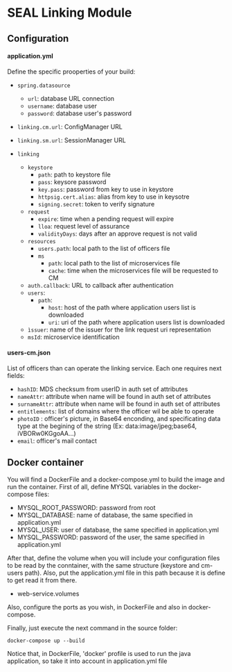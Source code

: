 # SEAL Linking Module

## Configuration

#### application.yml

Define the specific prooperties of your build:

* `spring.datasource`
  * `url`: database URL connection
  * `username`: database user
  * `password`: database user's password
  
* `linking.cm.url`: ConfigManager URL
  
* `linking.sm.url`: SessionManager URL

* `linking`
  * `keystore`
    * `path`: path to keystore file
    * `pass`: keysore password
    * `key.pass`: password from key to use in keystore
    * `httpsig.cert.alias`: alias from key to use in keysotre
    * `signing.secret`: token to verify signature
  * `request`
    * `expire`: time when a pending request will expire
    * `lloa`: request level of assurance
    * `validityDays`: days after an approve request is not valid
  * `resources`
    * `users.path`: local path to the list of officers file
    * `ms`
      * `path`: local path to the list of microservices file
      * `cache`: time when the microservices file will be requested to CM
  * `auth.callback`: URL to callback after authentication
  * `users`:
      * `path`:
          * `host`: host of the path where application users list is downloaded
          * `uri`: uri of the path where application users list is downloaded
  * `ìssuer`: name of the issuer for the link request uri representation
  * `msId`: microservice identification
  
#### users-cm.json

List of officers than can operate the linking service. Each one requires next fields:

* `hashID`: MDS checksum from userID in auth set of attributes
* `nameAttr`: attribute when name will be found in auth set of attributes
* `surnameAttr`: attribute when name will be found in auth set of attributes
* `entitlements`: list of domains where the officer wil be able to operate
* `photoID` : officer's picture, in Base64 enconding, and specificating data type at the begining of the string (Ex: data:image/jpeg;base64, iVBORw0KGgoAA...)
* `email`: officer's mail contact

## Docker container

You will find a DockerFile and a docker-compose.yml to build the image and run the container. First of all, define MYSQL variables in the docker-compose files:

- MYSQL_ROOT_PASSWORD: password from root
- MYSQL_DATABASE: name of database, the same specified in application.yml
- MYSQL_USER: user of database, the same specified in application.yml
- MYSQL_PASSWORD: password of the user, the same specified in application.yml 

After that, define the volume when you will include your configuration files to be read by the conntainer, with the same structure (keystore and cm-users path). Also, put the application.yml file in this path because it is define to get read it from there.

- web-service.volumes

Also, configure the ports as you wish, in DockerFile and also in docker-compose.

Finally, just execute the next command in the source folder:

```
docker-compose up --build 
```

Notice that, in DockerFile, 'docker' profile is used to run the java application, so take it into account in application.yml file
